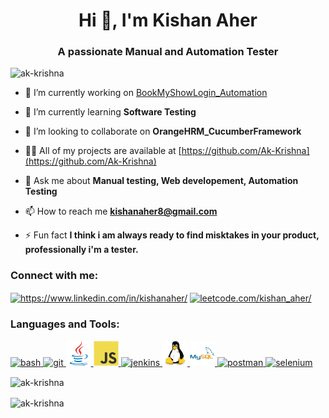 <h1 align="center">Hi 👋, I'm Kishan Aher</h1>
<h3 align="center">A passionate Manual and Automation Tester</h3>

<p align="left"> <img src="https://komarev.com/ghpvc/?username=ak-krishna&label=Profile%20views&color=0e75b6&style=flat" alt="ak-krishna" /> </p>

- 🔭 I’m currently working on [BookMyShowLogin_Automation](https://github.com/Ak-Krishna/BookMyShow_TestNg)

- 🌱 I’m currently learning **Software Testing**

- 👯 I’m looking to collaborate on **OrangeHRM_CucumberFramework**

- 👨‍💻 All of my projects are available at [https://github.com/Ak-Krishna](https://github.com/Ak-Krishna)

- 💬 Ask me about **Manual testing, Web developement, Automation Testing**

- 📫 How to reach me **kishanaher8@gmail.com**

- ⚡ Fun fact **I think i am always ready to find misktakes in your product, professionally i'm a tester.**

<h3 align="left">Connect with me:</h3>
<p align="left">
<a href="https://linkedin.com/in/https://www.linkedin.com/in/kishanaher/" target="blank"><img align="center" src="https://raw.githubusercontent.com/rahuldkjain/github-profile-readme-generator/master/src/images/icons/Social/linked-in-alt.svg" alt="https://www.linkedin.com/in/kishanaher/" height="30" width="40" /></a>
<a href="https://www.leetcode.com/leetcode.com/kishan_aher/" target="blank"><img align="center" src="https://raw.githubusercontent.com/rahuldkjain/github-profile-readme-generator/master/src/images/icons/Social/leet-code.svg" alt="leetcode.com/kishan_aher/" height="30" width="40" /></a>
</p>

<h3 align="left">Languages and Tools:</h3>
<p align="left"> <a href="https://www.gnu.org/software/bash/" target="_blank" rel="noreferrer"> <img src="https://www.vectorlogo.zone/logos/gnu_bash/gnu_bash-icon.svg" alt="bash" width="40" height="40"/> </a> <a href="https://git-scm.com/" target="_blank" rel="noreferrer"> <img src="https://www.vectorlogo.zone/logos/git-scm/git-scm-icon.svg" alt="git" width="40" height="40"/> </a> <a href="https://www.java.com" target="_blank" rel="noreferrer"> <img src="https://raw.githubusercontent.com/devicons/devicon/master/icons/java/java-original.svg" alt="java" width="40" height="40"/> </a> <a href="https://developer.mozilla.org/en-US/docs/Web/JavaScript" target="_blank" rel="noreferrer"> <img src="https://raw.githubusercontent.com/devicons/devicon/master/icons/javascript/javascript-original.svg" alt="javascript" width="40" height="40"/> </a> <a href="https://www.jenkins.io" target="_blank" rel="noreferrer"> <img src="https://www.vectorlogo.zone/logos/jenkins/jenkins-icon.svg" alt="jenkins" width="40" height="40"/> </a> <a href="https://www.linux.org/" target="_blank" rel="noreferrer"> <img src="https://raw.githubusercontent.com/devicons/devicon/master/icons/linux/linux-original.svg" alt="linux" width="40" height="40"/> </a> <a href="https://www.mysql.com/" target="_blank" rel="noreferrer"> <img src="https://raw.githubusercontent.com/devicons/devicon/master/icons/mysql/mysql-original-wordmark.svg" alt="mysql" width="40" height="40"/> </a> <a href="https://postman.com" target="_blank" rel="noreferrer"> <img src="https://www.vectorlogo.zone/logos/getpostman/getpostman-icon.svg" alt="postman" width="40" height="40"/> </a> <a href="https://www.selenium.dev" target="_blank" rel="noreferrer"> <img src="https://raw.githubusercontent.com/detain/svg-logos/780f25886640cef088af994181646db2f6b1a3f8/svg/selenium-logo.svg" alt="selenium" width="40" height="40"/> </a> </p>

<p><img align="center" src="https://github-readme-stats.vercel.app/api/top-langs?username=ak-krishna&show_icons=true&locale=en&layout=compact" alt="ak-krishna" /></p>

<p><img align="center" src="https://github-readme-streak-stats.herokuapp.com/?user=ak-krishna&" alt="ak-krishna" /></p>
